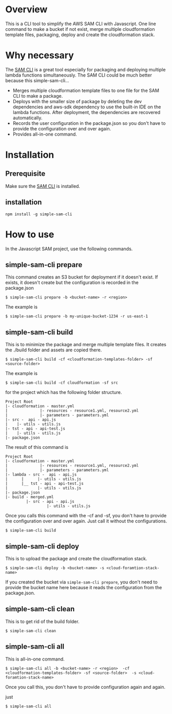 # Overview

This is a CLI tool to simplify the AWS SAM CLI with Javascript. One line command to make a bucket if not exist, merge multiple cloudformation template files, packaging, deploy and create the cloudformation stack.

# Why necessary 

The [SAM CLI](https://github.com/awslabs/aws-sam-cli) is a great tool especially for packaging and deploying multiple lambda functions simultaneously. 
The SAM CLI could be much better because this simple-sam-cli...

- Merges multiple cloudformation template files to one file for the SAM CLI to make a package. 
- Deploys with the smaller size of package by deleting the dev dependencies and aws-sdk dependency to use the built-in IDE on the lambda functions. After deployment, the dependencies are recovered automatically.
- Records the user configuration in the package.json so you don't have to provide the configuration over and over again.
- Provides all-in-one command.

# Installation

## Prerequisite

Make sure the [SAM CLI](https://github.com/awslabs/aws-sam-cli) is installed.

## installation

```
npm install -g simple-sam-cli
```

# How to use

In the Javascript SAM project, use the following commands.

## simple-sam-cli prepare

This command creates an S3 bucket for deployment if it doesn't exist. If exists, it doesn't create but the configuration is recorded in the package.json

```
$ simple-sam-cli prepare -b <bucket-name> -r <region>
```

The example is

```
$ simple-sam-cli prepare -b my-unique-bucket-1234 -r us-east-1
```

## simple-sam-cli build

This is to minimize the package and merge multiple template files. It creates the ./build folder and assets are copied there.

```
$ simple-sam-cli build -cf <cloudformation-templates-folder> -sf <source-folder> 
```

The example is

```
$ simple-sam-cli build -cf cloudformation -sf src
```

for the project which has the following folder structure.

```
Project Root
|- cloudformation - master.yml
|              |- resources - resource1.yml, resource2.yml
|              |- parameters - parameters.yml
|- src -  api - api.js
|    |- utils - utils.js
|- tst - api - api-test.js
|    |- utils - utils.js
|- package.json
```

The result of this command is

```
Project Root
|- cloudformation - master.yml
|              |- resources - resource1.yml, resource2.yml
|              |- parameters - parameters.yml
|- lambda - src -  api - api.js
|      |      |- utils - utils.js
|      |__ tst - api - api-test.js
|             |- utils - utils.js
|- package.json
|- build - merged.yml
         |- src - api - api.js
                  |- utils - utils.js
```

Once you calls this command with the -cf and -sf, you don't have to provide the configuration over and over again. Just call it without the configurations.

```
$ simple-sam-cli build
```

## simple-sam-cli deploy

This is to upload the package and create the cloudformation stack.

```
$ simple-sam-cli deploy -b <bucket-name> -s <cloud-foramtion-stack-name>
```

If you created the bucket via `simple-sam-cli prepare`, you don't need to provide the bucket name here because it reads the configuration from the package.json.

## simple-sam-cli clean

This is to get rid of the build folder.

```
$ simple-sam-cli clean
```

## simple-sam-cli all

This is all-in-one command. 

```
$ simple-sam-cli all -b <bucket-name> -r <region>  -cf <cloudformation-templates-folder> -sf <source-folder>  -s <cloud-foramtion-stack-name>
```

Once you call this, you don't have to provide configuration again and again. 

just 

```
$ simple-sam-cli all 
```